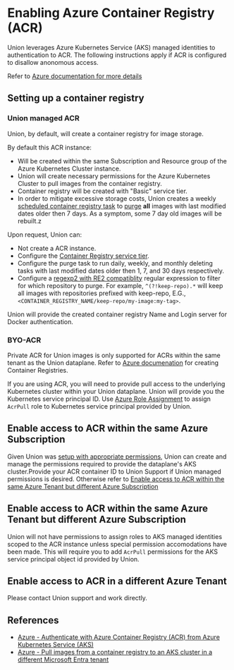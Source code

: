 # Enabling Azure Container Registry (ACR)

Union leverages Azure Kubernetes Service (AKS) managed identities to authentication to ACR.
The following instructions apply if ACR is configured to disallow anonomous access.

Refer to [Azure documentation for more details](https://learn.microsoft.com/en-us/azure/container-registry/authenticate-kubernetes-options)

## Setting up a container registry

### Union managed ACR

Union, by default, will create a container registry for image storage.

By default this ACR instance:

* Will be created within the same Subscription and Resource group of the Azure Kubernetes Cluster instance.
* Union will create necessary permissions for the Azure Kubernetes Cluster to pull images from the container registry.
* Container registry will be created with "Basic" service tier.
* In order to mitigate excessive storage costs, Union creates a weekly [scheduled container registry task](https://learn.microsoft.com/en-us/azure/container-registry/container-registry-tasks-scheduled) to [purge](https://learn.microsoft.com/en-us/azure/container-registry/container-registry-auto-purge#use-the-purge-command) **all** images with last modified dates older then 7 days. As a symptom, some 7 day old images will be rebuilt.z

Upon request, Union can:

* Not create a ACR instance.
* Configure the [Container Registry service tier](https://learn.microsoft.com/en-us/azure/container-registry/container-registry-skus).
* Configure the purge task to run daily, weekly, and monthly deleting tasks with last modified dates older then 1, 7, and 30 days respectively.
* Configure a [regexp2 with RE2 compatiblity](https://github.com/dlclark/regexp2) regular expression to filter for which repository to purge. For example, `^(?!keep-repo).*` will keep all images with repositories prefixed with keep-repo, E.G., `<CONTAINER_REGISTRY_NAME/keep-repo/my-image:my-tag>`.

Union will provide the created container registry Name and Login server for Docker authentication.

### BYO-ACR

Private ACR for Union images is only supported for ACRs within the same tenant as the Union dataplane. Refer to [Azure documenation](https://learn.microsoft.com/en-us/azure/container-registry/container-registry-get-started-portal?tabs=azure-cli) for creating Container Registries.

If you are using ACR, you will need to provide pull access to the underlying Kubernetes cluster within your Union dataplane. Union will provide you the Kubernetes service principal ID. Use [Azure Role Assignment](https://learn.microsoft.com/en-us/azure/role-based-access-control/role-assignments-portal) to assign `AcrPull` role to Kubernetes service principal provided by Union.

## Enable access to ACR within the same Azure Subscription

Given Union was [setup with appropriate permissions](../../data-plane-setup/data-plane-setup-on-azure.md), Union can create and manage the permissions required to provide the dataplane's AKS cluster.Provide your ACR container ID to Union Support if Union managed permissions is desired. Otherwise refer to [Enable access to ACR within the same Azure Tenant but different Azure Subscription](#enable-access-to-acr-within-the-same-azure-tenant-but-different-azure-subscription)

## Enable access to ACR within the same Azure Tenant but different Azure Subscription

Union will not have permissions to assign roles to AKS managed identities scoped to the ACR instance unless special permission accomodations have been made. This will require you to add `AcrPull` permissions for the AKS service principal object id provided by Union.

## Enable access to ACR in a different Azure Tenant

Please contact Union support and work directly.

## References

* [Azure - Authenticate with Azure Container Registry (ACR) from Azure Kubernetes Service (AKS)](https://learn.microsoft.com/en-us/azure/aks/cluster-container-registry-integration?toc=%2Fazure%2Fcontainer-registry%2Ftoc.json&bc=%2Fazure%2Fcontainer-registry%2Fbreadcrumb%2Ftoc.json&tabs=azure-cli)
* [Azure - Pull images from a container registry to an AKS cluster in a different Microsoft Entra tenant](https://learn.microsoft.com/en-us/azure/container-registry/authenticate-aks-cross-tenant)

